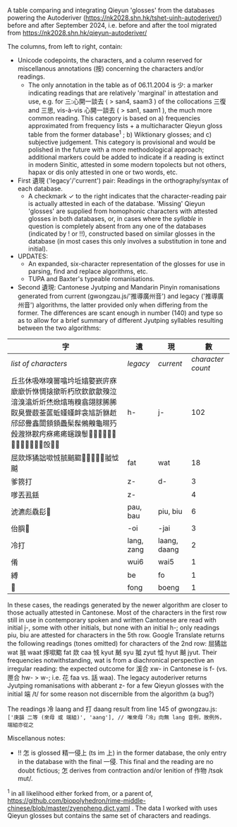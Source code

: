 A table comparing and integrating Qieyun 'glosses' from the databases powering the Autoderiver (<https://nk2028.shn.hk/tshet-uinh-autoderiver/>) before and after September 2024,
i.e. before and after the tool migrated from <https://nk2028.shn.hk/qieyun-autoderiver/>

The columns, from left to right, contain:
- Unicode codepoints, the characters, and a column reserved for miscellanous annotations (按) concerning the characters and/or readings.
	- The only annotation in the table as of 06.11.2004 is 少: a marker indicating readings that are relatively 'marginal' in attestation and use, e.g. for 三:心開一談去 ( > san4, saam3 ) of the collocations 三復 and 三思, vis-à-vis 心開一談去 ( > san1, saam1 ), the much more common reading. This category is based on a) frequencies approximated from frequency lists + a multicharacter Qieyun gloss table from the former database<sup>1</sup> ; b) Wiktionary glosses; and c) subjective judgement. This category is provisional and would be polished in the future with a more methodological approach; additional markers could be added to indicate if a reading is extinct in modern Sinitic, attested in some modern topolects but not others, hapax or dis only attested in one or two words, etc. 
- First 遺現 ('legacy'/'current') pair: Readings in the orthography/syntax of each database. 
	- A checkmark ✓ to the right indicates that the character-reading pair is actually attested in each of the database. 'Missing' Qieyun 'glosses' are supplied from homophonic characters with attested glosses in both databases, or, in cases where the *syllable* in question is completely absent from any one of the databases (indicated by ! or !!), constructed based on similar glosses in the database (in most cases this only involves a substitution in tone and initial).
- UPDATES:
	- An expanded, six-character representation of the glosses for use in parsing, find and replace algorithms, etc.
	- TUPA and Baxter's typeable romanisations.
- Second 遺現: Cantonese Jyutping and Mandarin Pinyin romanisations generated from current (gwongzau.js/'推導廣州音') and legacy ('推導廣州音') algorithms, the latter provided only when differing from the former. The differences are scant enough in number (140) and type so as to allow for a brief summary of different Jyutping syllables resulting between the two algorithms:

|字|遺|現|數|
|------|------|------|------|
|*list of characters*|*legacy*|*current*|*character count*|
|丘丠休吸咻嗅嘼噏坅坵嬆嬜嶔庍庥廞廞忻恘惆搇撳昕朽欣欽歆歙殠泣湆溴潝炘炘烋焮熻珛糗翕翖脙脪脪臤臭舋菣菳蓲蚯螼螼衅衾訄訢貅赾邤邱釁鑫闟顉顉飍髤髹鵂齅龜㬤㱙㲃㵻㹯㽎㽲㾋㾙㾙䘆䠗䰍𠁫𤿳𦜓𦜵𧬈𧼒𧼒𨝫𩔝𩖄𩢮𪅲𪖛𣪘𩒣𤴾|h-|j-|102
|屈欻烼獝詘㗵㤜䎉䬄䬍𠦪𥄵𦱧𧌑𩘐䎀怴䬂|fat|wat|18
|爹箉打|z-|d-|3
|嗲丟厾銩|z-||4
|淲瀌彪驫髟𩖛|pau, bau|piu, biu|6
|佁䑂𦚪|-oi|-jai|3
|冷打|lang, zang|laang, daang|2
|倄|wui6|wai5|1
|縛|be|fo|1
|𩦠|fong|boeng|1

In these cases, the readings generated by the newer algorithm are closer to those actually attested in Cantonese. Most of the characters in the first row still in use in contemporary spoken and written Cantonese are read with initial j-, some with other initials, but none with an initial h-; only readings piu, biu are attested for characters in the 5th row. Google Translate returns the following readings (tones omitted) for characters of the 2nd row: 屈獝詘 wat 䎉 waat 烼㗵䬍 fat 欻 caa 㤜 kyut 䬄 syu 䎀 zyut 怴 hyut 䬂 jyut. Their frequencies notwithstanding, wat is from a diachronical perspective an irregular reading: the expected outcome for 溪合 xw- in Cantonese is f- (vs. 匣合 hw- > w-; i.e. 花 faa vs. 話 waa). The legacy autoderiver returns Jyutping romanisations with abberant z- for a few Qieyun glosses with the initial 端 /t/ for some reason not discernible from the algorithm (a bug?)

The readings 冷 laang and 打 daang result from line 145 of gwongzau.js:
```['庚韻 二等 (來母 或 端組)', 'aang'], // 唯來母「冷」向無 lang 音例，故例外，端組亦從之```

Miscellanous notes:
- !! 怎 is glossed 精一侵上 (ts im 上) in the former database, the only entry in the database with the final 一侵.
This final and the reading are no doubt fictious; 怎 derives from contraction and/or lenition of 作物 /tsɑk mut/.

<sup>1</sup> in all likelihood either forked from, or a parent of, <https://github.com/biopolyhedron/rime-middle-chinese/blob/master/zyenpheng.dict.yaml> . The data I worked with uses Qieyun glosses but contains the same set of characters and readings.
